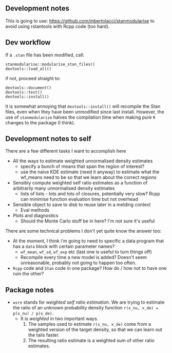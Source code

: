 ## Development notes 

This is going to use:
https://github.com/mbertolacci/stanmodularise
to avoid using rstantools with Rcpp code (too hard).

## Dev workflow

If a `.stan` file has been modified, call:
```
stanmodularise::modularise_stan_files()
devtools::load_all()
```
if not, proceed straight to:
```
devtools::document()
devtools::test()
devtools::install()
```

It is somewhat annoying that `devtools::install()` will recompile the Stan 
files, even when they have been unmodified since last install. However, the
use of `stanmodularise` halves the compilation time when making pure `R` changes
to the package (I think).

## Development notes to self

There are a few different tasks I want to accomplish here

- All the ways to estimate weighted unnormalised density estimates
    - specify a bunch of means that span the region of interest?
    - use the naive KDE estimate (need it anyway) to estimate what the wf_means need to be so that we learn about the correct regions
- Sensibly compute weighted self ratio estimates as a function of arbitrarily many unnormalised density estimates
    - lists of lists - lots and lots of closures, potentially very slow? Rcpp can minimise function evaluation time but not overhead
- Sensible object to save to disk to reuse later in a melding context
  - Eval methods
- Plots and diagnostics
  - Should the Monte Carlo stuff be in here? I'm not sure it's useful

There are some technical problems I don't yet quite know the answer too:

- At the moment, I think i'm going to need to specific a data program that has a `data` block with certain parameter names? 
    - `wf_mean`, `wf_sd`, `wf_exp` etc (last one is useful to turn things off)
    - Recompile every time a new model is added? Doesn't seem unreasonable, probably not going to happen too often.
- `Rcpp` code and `Stan` code in one package? How do / how not to have one ruin the other?

## Package notes

- `wsre` stands for _weighted self ratio estimation_. We are trying to estimate the ratio of an unknown probability density function `r(x_nu, x_de) = p(x_nu) / p(x_de)`.
    - It is _weighted_ in two important ways.
        1. The samples used to estimate `r(x_nu, x_de)` come from a weighted version of the target density, so that we can learn out the tails faster.
        1. The resulting ratio estimate is a weighted sum of other ratio estimates.